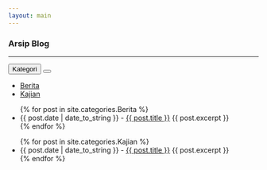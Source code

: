 ```yaml
---
layout: main
---
```


### Arsip Blog
---

<div class="btn-group">
  <button type="button" class="btn btn-danger">Kategori</button>
  <button type="button" class="btn btn-danger dropdown-toggle" data-toggle="dropdown" aria-expanded="false"></button>
  <ul class="dropdown-menu" role="menu">
    <li><a href="#berita" id="filterProblems-all">Berita</a></li>
    <li><a href="#kajian" id="filterProblems-solved">Kajian</a></li>
  </ul>
</div>

<ul>
  {% for post in site.categories.Berita %}
    <li><span>{{ post.date | date_to_string }}</span> - <a href="{{ site.baseurl }}{{ post.url }}">{{ post.title }}</a>
    {{ post.excerpt }}</li>
  {% endfor %}
</ul>

<ul>
  {% for post in site.categories.Kajian %}
    <li><span>{{ post.date | date_to_string }}</span> - <a href="{{ site.baseurl }}{{ post.url }}">{{ post.title }}</a>
    {{ post.excerpt }}</li>
  {% endfor %}
</ul>
